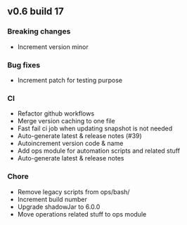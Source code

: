 ## v0.6 build 17
### Breaking changes
* Increment version minor
### Bug fixes
* Increment patch for testing purpose
### CI
* Refactor github workflows
* Merge version caching to one file
* Fast fail ci job when updating snapshot is not needed
* Auto-generate latest & release notes (#39)
* Autoincrement version code & name
* Add ops module for automation scripts and related stuff
* Auto-generate latest & release notes
### Chore
* Remove legacy scripts from ops/bash/
* Increment build number
* Upgrade shadowJar to 6.0.0
* Move operations related stuff to ops module

